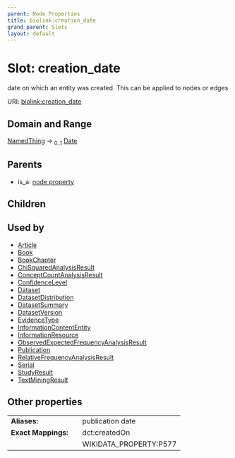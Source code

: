 ```yaml
---
parent: Node Properties
title: biolink:creation_date
grand_parent: Slots
layout: default
---
```


# Slot: creation_date


date on which an entity was created. This can be applied to nodes or edges

URI: [biolink:creation_date](https://w3id.org/biolink/vocab/creation_date)

## Domain and Range

[NamedThing](NamedThing.md) ->  <sub>0..1</sub> [Date](types/Date.md)

## Parents

 *  is_a: [node property](node_property.md)

## Children


## Used by

 * [Article](Article.md)
 * [Book](Book.md)
 * [BookChapter](BookChapter.md)
 * [ChiSquaredAnalysisResult](ChiSquaredAnalysisResult.md)
 * [ConceptCountAnalysisResult](ConceptCountAnalysisResult.md)
 * [ConfidenceLevel](ConfidenceLevel.md)
 * [Dataset](Dataset.md)
 * [DatasetDistribution](DatasetDistribution.md)
 * [DatasetSummary](DatasetSummary.md)
 * [DatasetVersion](DatasetVersion.md)
 * [EvidenceType](EvidenceType.md)
 * [InformationContentEntity](InformationContentEntity.md)
 * [InformationResource](InformationResource.md)
 * [ObservedExpectedFrequencyAnalysisResult](ObservedExpectedFrequencyAnalysisResult.md)
 * [Publication](Publication.md)
 * [RelativeFrequencyAnalysisResult](RelativeFrequencyAnalysisResult.md)
 * [Serial](Serial.md)
 * [StudyResult](StudyResult.md)
 * [TextMiningResult](TextMiningResult.md)

## Other properties

|  |  |  |
| --- | --- | --- |
| **Aliases:** | | publication date |
| **Exact Mappings:** | | dct:createdOn |
|  | | WIKIDATA_PROPERTY:P577 |

